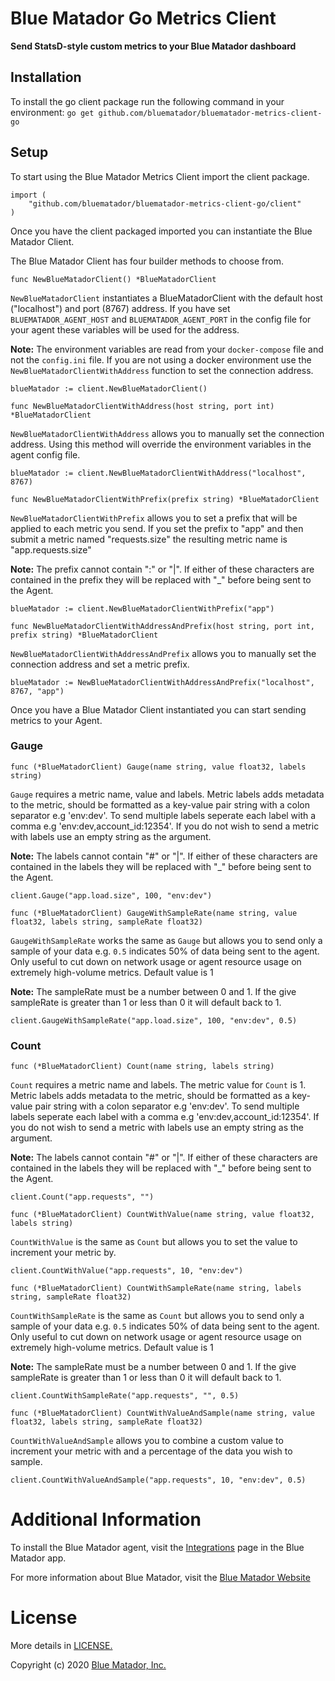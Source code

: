 # Blue Matador Go Metrics Client

**Send StatsD-style custom metrics to your Blue Matador dashboard** 

## Installation

To install the go client package run the following command in your environment: `go get github.com/bluematador/bluematador-metrics-client-go`

## Setup

To start using the Blue Matador Metrics Client import the client package. 

```
import (
    "github.com/bluematador/bluematador-metrics-client-go/client"
)
```

Once you have the client packaged imported you can instantiate the Blue Matador Client. 

The Blue Matador Client has four builder methods to choose from. 

```
func NewBlueMatadorClient() *BlueMatadorClient

```
`NewBlueMatadorClient` instantiates a BlueMatadorClient with the default host ("localhost") and port (8767) address. If you have set `BLUEMATADOR_AGENT_HOST` and `BLUEMATADOR_AGENT_PORT` in the config file for your agent these variables will be used for the address. 
 
 **Note:** The environment variables are read from your `docker-compose` file and not the `config.ini` file. If you are not using a docker environment use the `NewBlueMatadorClientWithAddress` function to set the connection address. 

```
blueMatador := client.NewBlueMatadorClient()

```

```
func NewBlueMatadorClientWithAddress(host string, port int) *BlueMatadorClient

```

`NewBlueMatadorClientWithAddress` allows you to manually set the connection address. Using this method will override the environment variables in the agent config file. 

```
blueMatador := client.NewBlueMatadorClientWithAddress("localhost", 8767)
```

```
func NewBlueMatadorClientWithPrefix(prefix string) *BlueMatadorClient

```

`NewBlueMatadorClientWithPrefix` allows you to set a prefix that will be applied to each metric you send. If you set the prefix to "app" and then submit a metric named "requests.size" the resulting metric name is "app.requests.size"

**Note:** The prefix cannot contain ":" or "|". If either of these characters are contained in the prefix they will be replaced with "_" before being sent to the Agent. 

```
blueMatador := client.NewBlueMatadorClientWithPrefix("app")
```

```
func NewBlueMatadorClientWithAddressAndPrefix(host string, port int, prefix string) *BlueMatadorClient

```

`NewBlueMatadorClientWithAddressAndPrefix` allows you to manually set the connection address and set a metric prefix. 

```
blueMatador := NewBlueMatadorClientWithAddressAndPrefix("localhost", 8767, "app")
```

Once you have a Blue Matador Client instantiated you can start sending metrics to your Agent. 

### Gauge

```
func (*BlueMatadorClient) Gauge(name string, value float32, labels string)
```

`Gauge` requires a metric name, value and labels. Metric labels adds metadata to the metric, should be formatted as a key-value pair string with a colon separator e.g 'env:dev'. To send multiple labels seperate each label with a comma e.g 'env:dev,account_id:12354'. If you do not wish to send a metric with labels use an empty string as the argument. 

**Note:** The labels cannot contain "#" or "|". If either of these characters are contained in the labels they will be replaced with "_" before being sent to the Agent. 

```
client.Gauge("app.load.size", 100, "env:dev")
```

```
func (*BlueMatadorClient) GaugeWithSampleRate(name string, value float32, labels string, sampleRate float32)
```

`GaugeWithSampleRate` works the same as `Gauge` but allows you to send only a sample of your data e.g. `0.5` indicates 50% of data being sent to the agent. Only useful to cut down on network usage or agent resource usage on extremely high-volume metrics. Default value is 1

**Note:** The sampleRate must be a number between 0 and 1. If the give sampleRate is greater than 1 or less than 0 it will default back to 1.

```
client.GaugeWithSampleRate("app.load.size", 100, "env:dev", 0.5)
```

### Count

```
func (*BlueMatadorClient) Count(name string, labels string)
```

`Count` requires a metric name and labels. The metric value for `Count` is 1. Metric labels adds metadata to the metric, should be formatted as a key-value pair string with a colon separator e.g 'env:dev'. To send multiple labels seperate each label with a comma e.g 'env:dev,account_id:12354'. If you do not wish to send a metric with labels use an empty string as the argument. 

**Note:** The labels cannot contain "#" or "|". If either of these characters are contained in the labels they will be replaced with "_" before being sent to the Agent. 

```
client.Count("app.requests", "")
```

```
func (*BlueMatadorClient) CountWithValue(name string, value float32, labels string)
```

`CountWithValue` is the same as `Count` but allows you to set the value to increment your metric by. 

```
client.CountWithValue("app.requests", 10, "env:dev")
```

```
func (*BlueMatadorClient) CountWithSampleRate(name string, labels string, sampleRate float32)
```

`CountWithSampleRate` is the same as `Count` but allows you to send only a sample of your data e.g. `0.5` indicates 50% of data being sent to the agent. Only useful to cut down on network usage or agent resource usage on extremely high-volume metrics. Default value is 1

**Note:** The sampleRate must be a number between 0 and 1. If the give sampleRate is greater than 1 or less than 0 it will default back to 1.

```
client.CountWithSampleRate("app.requests", "", 0.5)
```

```
func (*BlueMatadorClient) CountWithValueAndSample(name string, value float32, labels string, sampleRate float32)
```

`CountWithValueAndSample` allows you to combine a custom value to increment your metric with and a percentage of the data you wish to sample. 

```
client.CountWithValueAndSample("app.requests", 10, "env:dev", 0.5)
```

# Additional Information

To install the Blue Matador agent, visit the [Integrations](https://app.bluematador.com/ur/app#/setup/integrations) page in the Blue Matador app.

For more information about Blue Matador, visit the [Blue Matador Website](https://www.bluematador.com)


# License

More details in [LICENSE.](https://github.com/bluematador/bluematador-metrics-client-go/blob/master/LICENSE)

Copyright (c) 2020 [Blue Matador, Inc.](https://www.bluematador.com/)
